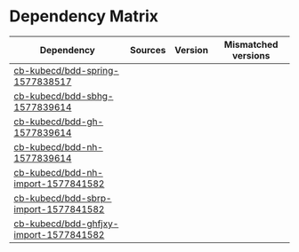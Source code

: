 # Dependency Matrix

Dependency | Sources | Version | Mismatched versions
---------- | ------- | ------- | -------------------
[cb-kubecd/bdd-spring-1577838517](https://github.com/cb-kubecd/bdd-spring-1577838517.git) |  | []() | 
[cb-kubecd/bdd-sbhg-1577839614](https://github.com/cb-kubecd/bdd-sbhg-1577839614.git) |  | []() | 
[cb-kubecd/bdd-gh-1577839614](https://github.com/cb-kubecd/bdd-gh-1577839614.git) |  | []() | 
[cb-kubecd/bdd-nh-1577839614](https://github.com/cb-kubecd/bdd-nh-1577839614.git) |  | []() | 
[cb-kubecd/bdd-nh-import-1577841582](https://github.com/cb-kubecd/bdd-nh-import-1577841582.git) |  | []() | 
[cb-kubecd/bdd-sbrp-import-1577841582](https://github.com/cb-kubecd/bdd-sbrp-import-1577841582.git) |  | []() | 
[cb-kubecd/bdd-ghfjxy-import-1577841582](https://github.com/cb-kubecd/bdd-ghfjxy-import-1577841582.git) |  | []() | 
